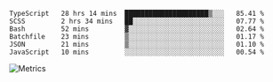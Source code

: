 <!--START_SECTION:waka-->

```text
TypeScript   28 hrs 14 mins  █████████████████████▒░░░   85.41 %
SCSS         2 hrs 34 mins   ██░░░░░░░░░░░░░░░░░░░░░░░   07.77 %
Bash         52 mins         ▓░░░░░░░░░░░░░░░░░░░░░░░░   02.64 %
Batchfile    23 mins         ▒░░░░░░░░░░░░░░░░░░░░░░░░   01.17 %
JSON         21 mins         ▒░░░░░░░░░░░░░░░░░░░░░░░░   01.10 %
JavaScript   10 mins         ░░░░░░░░░░░░░░░░░░░░░░░░░   00.54 %
```

<!--END_SECTION:waka-->

![Metrics](https://metrics.lecoq.io/TachibanaKimika?template=classic&base.activity=0&base.community=0&base.repositories=0&languages=1&isocalendar=1&isocalendar.duration=half-year&languages.limit=8&languages.sections=most-used&languages.colors=github&languages.threshold=0%25&languages.indepth=false&languages.recent.load=300&languages.recent.days=14&config.timezone=Asia%2FShanghai)
